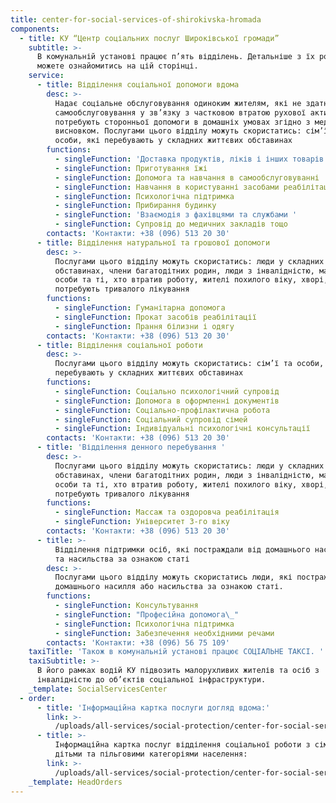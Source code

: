 ```yaml
---
title: сenter-for-social-services-of-shirokivska-hromada
components:
  - title: КУ “Центр соціальних послуг Широківської громади”
    subtitle: >-
      В комунальній установі працює п’ять відділень. Детальніше з їх роботою
      можете ознайомитись на цій сторінці.
    service:
      - title: Відділення соціальної допомоги вдома
        desc: >-
          Надає соціальне обслуговування одиноким жителям, які не здатні до
          самообслуговування у зв’язку з частковою втратою рухової активності і
          потребують сторонньої допомоги в домашніх умовах згідно з медичним
          висновком. Послугами цього відділу можуть скористатись: сім’ї та
          особи, які перебувають у складних життєвих обставинах
        functions:
          - singleFunction: 'Доставка продуктів, ліків і інших товарів'
          - singleFunction: Приготування їжі
          - singleFunction: Допомога та навчання в самообслуговуванні
          - singleFunction: Навчання в користуванні засобами реабілітації
          - singleFunction: Психологічна підтримка
          - singleFunction: Прибирання будинку
          - singleFunction: 'Взаємодія з фахівцями та службами '
          - singleFunction: Супровід до медичних закладів тощо
        contacts: 'Контакти: +38 (096) 513 20 30'
      - title: Відділення натуральної та грошової допомоги
        desc: >-
          Послугами цього відділу можуть скористатись: люди у складних життєвих
          обставинах, члени багатодітних родин, люди з інвалідністю, малорухомі
          особи та ті, хто втратив роботу, жителі похилого віку, хворі, що
          потребують тривалого лікування
        functions:
          - singleFunction: Гуманітарна допомога
          - singleFunction: Прокат засобів реабілітації
          - singleFunction: Прання білизни і одягу
        contacts: 'Контакти: +38 (096) 513 20 30'
      - title: Відділення соціальної роботи
        desc: >-
          Послугами цього відділу можуть скористатись: сім’ї та особи, які
          перебувають у складних життєвих обставинах
        functions:
          - singleFunction: Соціально психологічний супровід
          - singleFunction: Допомога в оформленні документів
          - singleFunction: Соціально-профілактична робота
          - singleFunction: Соціальний супровід сімей
          - singleFunction: Індивідуальні психологічні консультації
        contacts: 'Контакти: +38 (096) 513 20 30'
      - title: 'Відділення денного перебування '
        desc: >-
          Послугами цього відділу можуть скористатись: люди у складних життєвих
          обставинах, члени багатодітних родин, люди з інвалідністю, малорухомі
          особи та ті, хто втратив роботу, жителі похилого віку, хворі, що
          потребують тривалого лікування
        functions:
          - singleFunction: Массаж та оздоровча реабілітація
          - singleFunction: Університет 3-го віку
        contacts: 'Контакти: +38 (096) 513 20 30'
      - title: >-
          Відділення підтримки осіб, які постраждали від домашнього насильства
          та насильства за ознакою статі
        desc: >-
          Послугами цього відділу можуть скористатись люди, які постраждали від
          домашнього насилля або насильства за ознакою статі.
        functions:
          - singleFunction: Консультування
          - singleFunction: "Професійна допомога\_"
          - singleFunction: Психологічна підтримка
          - singleFunction: Забезпечення необхідними речами
        contacts: 'Контакти: +38 (096) 56 75 109'
    taxiTitle: 'Також в комунальній установі працює СОЦІАЛЬНЕ ТАКСІ. '
    taxiSubtitle: >-
      В його рамках водій КУ підвозить малорухливих жителів та осіб з
      інвалідністю до об’єктів соціальної інфраструктури.
    _template: SocialServicesCenter
  - order:
      - title: 'Інформаційна картка послуги догляд вдома:'
        link: >-
          /uploads/all-services/social-protection/center-for-social-services-of-shirokivska-hromada/Informatsiyna-kartka-dohliad-vdoma.pdf
      - title: >-
          Інформаційна картка послуг відділення соціальної роботи з сім’ями,
          дітьми та пільговими категоріями населення:
        link: >-
          /uploads/all-services/social-protection/center-for-social-services-of-shirokivska-hromada/Informatsiyna-kartka-viddilennia-sotsial-noi-roboty-z-simiamy-dit-my-ta-pil-hovymy-katehoriiamy-naselennia-1.pdf
    _template: HeadOrders
---
```


